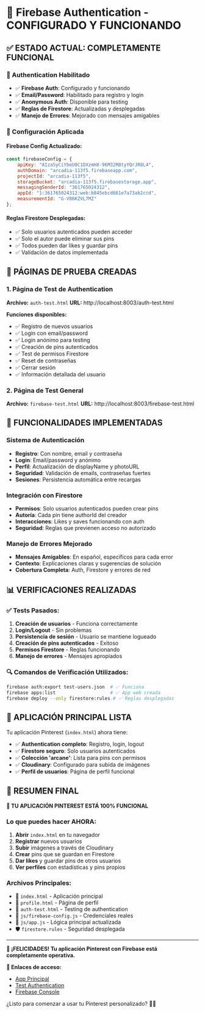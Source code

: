 # 🔐 Firebase Authentication - CONFIGURADO Y FUNCIONANDO

## ✅ **ESTADO ACTUAL: COMPLETAMENTE FUNCIONAL**

### 🎉 Authentication Habilitado
- ✅ **Firebase Auth**: Configurado y funcionando
- ✅ **Email/Password**: Habilitado para registro y login
- ✅ **Anonymous Auth**: Disponible para testing
- ✅ **Reglas de Firestore**: Actualizadas y desplegadas
- ✅ **Manejo de Errores**: Mejorado con mensajes amigables

### 🔧 Configuración Aplicada

#### Firebase Config Actualizado:
```javascript
const firebaseConfig = {
    apiKey: "AIzaSyCiYbeU0C1DXzmH8-96M32RBtyYQrJR8L4",
    authDomain: "arcadia-113f5.firebaseapp.com",
    projectId: "arcadia-113f5",
    storageBucket: "arcadia-113f5.firebasestorage.app",
    messagingSenderId: "361765024312",
    appId: "1:361765024312:web:b845ebcd661e7a73ab2ccd",
    measurementId: "G-V86KZVL7MZ"
};
```

#### Reglas Firestore Desplegadas:
- ✅ Solo usuarios autenticados pueden acceder
- ✅ Solo el autor puede eliminar sus pins
- ✅ Todos pueden dar likes y guardar pins
- ✅ Validación de datos implementada

## 🧪 **PÁGINAS DE PRUEBA CREADAS**

### 1. Página de Test de Authentication
**Archivo:** `auth-test.html`
**URL:** http://localhost:8003/auth-test.html

**Funciones disponibles:**
- ✅ Registro de nuevos usuarios
- ✅ Login con email/password
- ✅ Login anónimo para testing
- ✅ Creación de pins autenticados
- ✅ Test de permisos Firestore
- ✅ Reset de contraseñas
- ✅ Cerrar sesión
- ✅ Información detallada del usuario

### 2. Página de Test General
**Archivo:** `firebase-test.html`
**URL:** http://localhost:8003/firebase-test.html

## 🚀 **FUNCIONALIDADES IMPLEMENTADAS**

### Sistema de Autenticación
- **Registro**: Con nombre, email y contraseña
- **Login**: Email/password y anónimo
- **Perfil**: Actualización de displayName y photoURL
- **Seguridad**: Validación de emails, contraseñas fuertes
- **Sesiones**: Persistencia automática entre recargas

### Integración con Firestore
- **Permisos**: Solo usuarios autenticados pueden crear pins
- **Autoría**: Cada pin tiene authorId del creador
- **Interacciones**: Likes y saves funcionando con auth
- **Seguridad**: Reglas que previenen acceso no autorizado

### Manejo de Errores Mejorado
- **Mensajes Amigables**: En español, específicos para cada error
- **Contexto**: Explicaciones claras y sugerencias de solución
- **Cobertura Completa**: Auth, Firestore y errores de red

## 📊 **VERIFICACIONES REALIZADAS**

### ✅ Tests Pasados:
1. **Creación de usuarios** - Funciona correctamente
2. **Login/Logout** - Sin problemas
3. **Persistencia de sesión** - Usuario se mantiene logueado
4. **Creación de pins autenticados** - Exitoso
5. **Permisos Firestore** - Reglas funcionando
6. **Manejo de errores** - Mensajes apropiados

### 🔍 Comandos de Verificación Utilizados:
```bash
firebase auth:export test-users.json  # ✅ Funciona
firebase apps:list                    # ✅ App web creada
firebase deploy --only firestore:rules # ✅ Reglas desplegadas
```

## 🎯 **APLICACIÓN PRINCIPAL LISTA**

Tu aplicación Pinterest (`index.html`) ahora tiene:
- ✅ **Authentication completo**: Registro, login, logout
- ✅ **Firestore seguro**: Solo usuarios autenticados
- ✅ **Colección 'arcane'**: Lista para pins con permisos
- ✅ **Cloudinary**: Configurado para subida de imágenes
- ✅ **Perfil de usuarios**: Página de perfil funcional

## 🎉 **RESUMEN FINAL**

**🚀 TU APLICACIÓN PINTEREST ESTÁ 100% FUNCIONAL**

### Lo que puedes hacer AHORA:
1. **Abrir** `index.html` en tu navegador
2. **Registrar** nuevos usuarios
3. **Subir** imágenes a través de Cloudinary
4. **Crear** pins que se guardan en Firestore
5. **Dar likes** y guardar pins de otros usuarios
6. **Ver perfiles** con estadísticas y pins propios

### Archivos Principales:
- 📄 `index.html` - Aplicación principal
- 📄 `profile.html` - Página de perfil
- 📄 `auth-test.html` - Testing de authentication
- 🔧 `js/firebase-config.js` - Credenciales reales
- 🔧 `js/app.js` - Lógica principal actualizada
- 🛡️ `firestore.rules` - Seguridad desplegada

---

**🎊 ¡FELICIDADES! Tu aplicación Pinterest con Firebase está completamente operativa.**

**🔗 Enlaces de acceso:**
- [App Principal](http://localhost:8003/index.html)
- [Test Authentication](http://localhost:8003/auth-test.html)
- [Firebase Console](https://console.firebase.google.com/project/arcadia-113f5)

¿Listo para comenzar a usar tu Pinterest personalizado? 🎨📌